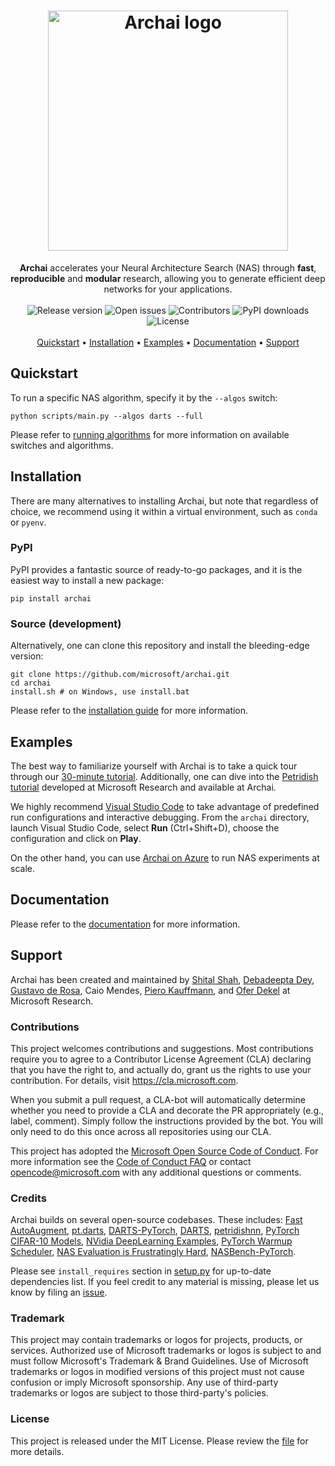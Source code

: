 <h1 align="center">
   <img src="https://user-images.githubusercontent.com/9354770/171523113-70c7214b-8298-4d7e-abd9-81f5788f6e19.png" alt="Archai logo" width="384px" />
   <br />
</h1>

<div align="center">
   <b>Archai</b> accelerates your Neural Architecture Search (NAS) through <b>fast</b>, <b>reproducible</b> and <b>modular</b> research, allowing you to generate efficient deep networks for your applications.
</div>

<br />

<div align="center">
	<img src ="https://img.shields.io/github/release/microsoft/archai?style=flat-square" alt="Release version" />
	<img src ="https://img.shields.io/github/issues-raw/microsoft/archai?style=flat-square" alt="Open issues" />
	<img src ="https://img.shields.io/github/contributors/microsoft/archai?style=flat-square" alt="Contributors" />
	<img src ="https://img.shields.io/pypi/dm/archai?style=flat-square" alt="PyPI downloads" />
	<img src ="https://img.shields.io/github/license/microsoft/archai?color=red&style=flat-square" alt="License" />
</div>

<br />

<div align="center">
   <a href="#quickstart">Quickstart</a> •
   <a href="#installation">Installation</a> •
   <a href="#examples">Examples</a> •
   <a href="#documentation">Documentation</a> •
   <a href="#support">Support</a>
</div>

## Quickstart

To run a specific NAS algorithm, specify it by the `--algos` switch:

```terminal
python scripts/main.py --algos darts --full
```

Please refer to [running algorithms](https://microsoft.github.io/archai/user-guide/tutorial.html#running-existing-algorithms) for more information on available switches and algorithms.

## Installation

There are many alternatives to installing Archai, but note that regardless of choice, we recommend using it within a virtual environment, such as `conda` or `pyenv`.

### PyPI

PyPI provides a fantastic source of ready-to-go packages, and it is the easiest way to install a new package:

```terminal
pip install archai
```

### Source (development)

Alternatively, one can clone this repository and install the bleeding-edge version:

```terminal
git clone https://github.com/microsoft/archai.git
cd archai
install.sh # on Windows, use install.bat
```

Please refer to the [installation guide](https://microsoft.github.io/archai/getting-started/install.html) for more information.

## Examples

The best way to familiarize yourself with Archai is to take a quick tour through our [30-minute tutorial](https://microsoft.github.io/archai/user-guide/tutorial.html). Additionally, one can dive into the [Petridish tutorial](https://microsoft.github.io/archai/user-guide/petridish.html) developed at Microsoft Research and available at Archai.

We highly recommend [Visual Studio Code](https://code.visualstudio.com) to take advantage of predefined run configurations and interactive debugging. From the `archai` directory, launch Visual Studio Code, select **Run** (Ctrl+Shift+D), choose the configuration and click on **Play**.

On the other hand, you can use [Archai on Azure](tools/azure/README.md) to run NAS experiments at scale.

## Documentation

Please refer to the [documentation](https://microsoft.github.io/archai) for more information.

## Support

Archai has been created and maintained by [Shital Shah](https://shital.com), [Debadeepta Dey](www.debadeepta.com), [Gustavo de Rosa](https://www.microsoft.com/en-us/research/people/gderosa), Caio Mendes, [Piero Kauffmann](https://www.microsoft.com/en-us/research/people/pkauffmann/), and [Ofer Dekel](https://www.microsoft.com/en-us/research/people/oferd) at Microsoft Research.

### Contributions

This project welcomes contributions and suggestions. Most contributions require you to agree to a Contributor License Agreement (CLA) declaring that you have the right to, and actually do, grant us the rights to use your contribution. For details, visit https://cla.microsoft.com.

When you submit a pull request, a CLA-bot will automatically determine whether you need to provide a CLA and decorate the PR appropriately (e.g., label, comment). Simply follow the instructions provided by the bot. You will only need to do this once across all repositories using our CLA.

This project has adopted the [Microsoft Open Source Code of Conduct](https://opensource.microsoft.com/codeofconduct/). For more information see the [Code of Conduct FAQ](https://opensource.microsoft.com/codeofconduct/faq/) or contact [opencode@microsoft.com](mailto:opencode@microsoft.com) with any additional questions or comments.

### Credits

Archai builds on several open-source codebases. These includes: [Fast AutoAugment](https://github.com/kakaobrain/fast-autoaugment), [pt.darts](https://github.com/khanrc/pt.darts), [DARTS-PyTorch](https://github.com/dragen1860/DARTS-PyTorch), [DARTS](https://github.com/quark0/darts), [petridishnn](https://github.com/microsoft/petridishnn), [PyTorch CIFAR-10 Models](https://github.com/huyvnphan/PyTorch-CIFAR10), [NVidia DeepLearning Examples](https://github.com/NVIDIA/DeepLearningExamples), [PyTorch Warmup Scheduler](https://github.com/ildoonet/pytorch-gradual-warmup-lr), [NAS Evaluation is Frustratingly Hard](https://github.com/antoyang/NAS-Benchmark), [NASBench-PyTorch](https://github.com/romulus0914/NASBench-PyTorch).

Please see `install_requires` section in [setup.py](https://github.com/microsoft/archai/blob/master/setup.py) for up-to-date dependencies list. If you feel credit to any material is missing, please let us know by filing an [issue](https://github.com/microsoft/archai/issues).

### Trademark

This project may contain trademarks or logos for projects, products, or services. Authorized use of Microsoft trademarks or logos is subject to and must follow Microsoft's Trademark & Brand Guidelines. Use of Microsoft trademarks or logos in modified versions of this project must not cause confusion or imply Microsoft sponsorship. Any use of third-party trademarks or logos are subject to those third-party's policies.

### License

This project is released under the MIT License. Please review the [file](https://github.com/microsoft/archai/blob/master/LICENSE) for more details.